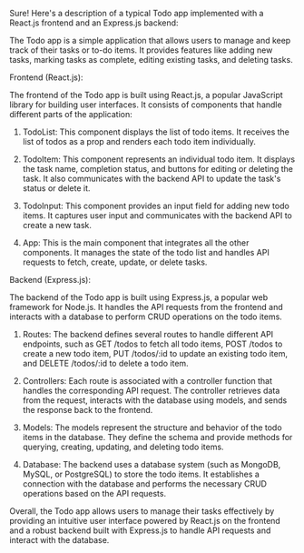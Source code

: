 ﻿Sure! Here's a description of a typical Todo app implemented with a React.js frontend and an Express.js backend:

The Todo app is a simple application that allows users to manage and keep track of their tasks or to-do items. It provides features like adding new tasks, marking tasks as complete, editing existing tasks, and deleting tasks.

Frontend (React.js):

The frontend of the Todo app is built using React.js, a popular JavaScript library for building user interfaces. It consists of components that handle different parts of the application:

1. TodoList: This component displays the list of todo items. It receives the list of todos as a prop and renders each todo item individually.

1. TodoItem: This component represents an individual todo item. It displays the task name, completion status, and buttons for editing or deleting the task. It also communicates with the backend API to update the task's status or delete it.

1. TodoInput: This component provides an input field for adding new todo items. It captures user input and communicates with the backend API to create a new task.

1. App: This is the main component that integrates all the other components. It manages the state of the todo list and handles API requests to fetch, create, update, or delete tasks.

Backend (Express.js):

The backend of the Todo app is built using Express.js, a popular web framework for Node.js. It handles the API requests from the frontend and interacts with a database to perform CRUD operations on the todo items.

1. Routes: The backend defines several routes to handle different API endpoints, such as GET /todos to fetch all todo items, POST /todos to create a new todo item, PUT /todos/:id to update an existing todo item, and DELETE /todos/:id to delete a todo item.

1. Controllers: Each route is associated with a controller function that handles the corresponding API request. The controller retrieves data from the request, interacts with the database using models, and sends the response back to the frontend.

1. Models: The models represent the structure and behavior of the todo items in the database. They define the schema and provide methods for querying, creating, updating, and deleting todo items.

1. Database: The backend uses a database system (such as MongoDB, MySQL, or PostgreSQL) to store the todo items. It establishes a connection with the database and performs the necessary CRUD operations based on the API requests.

Overall, the Todo app allows users to manage their tasks effectively by providing an intuitive user interface powered by React.js on the frontend and a robust backend built with Express.js to handle API requests and interact with the database.
